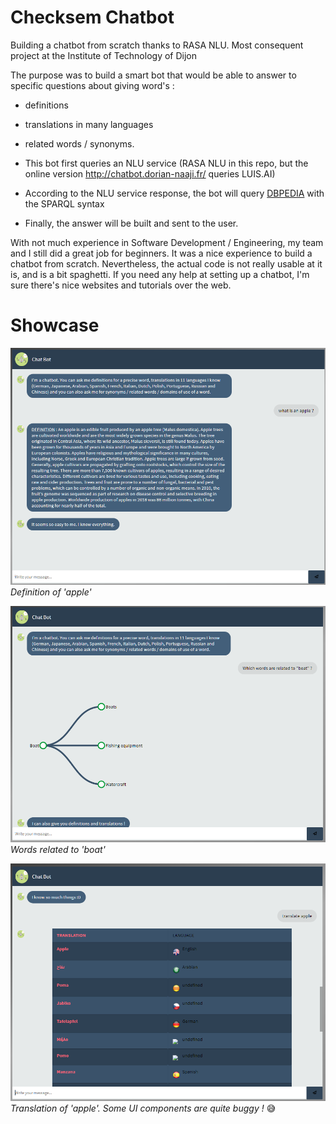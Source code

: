 # Checksem Chatbot
Building a chatbot from scratch thanks to RASA NLU. Most consequent project at the Institute of Technology of Dijon

The purpose was to build a smart bot that would be able to answer to specific questions about giving word's :
- definitions
- translations in many languages
- related words / synonyms.

- This bot first queries an NLU service (RASA NLU in this repo, but the online version http://chatbot.dorian-naaji.fr/ queries LUIS.AI)
- According to the NLU service response, the bot will query [DBPEDIA](dbpedia.org/sparql) with the SPARQL syntax
- Finally, the answer will be built and sent to the user.

With not much experience in Software Development / Engineering, my team and I still did a great job for beginners. It was a nice experience to build a chatbot from scratch.
Nevertheless, the actual code is not really usable at it is, and is a bit spaghetti. If you need any help at setting up a chatbot, I'm sure there's nice websites and tutorials over the web.

# Showcase


![img-1](doc/def-apple.png)
_Definition of 'apple'_

![img-2](doc/related-boat.png)
_Words related to 'boat'_

![img-3](doc/translate-apple.png)
_Translation of 'apple'. Some UI components are quite buggy !_ 😅

